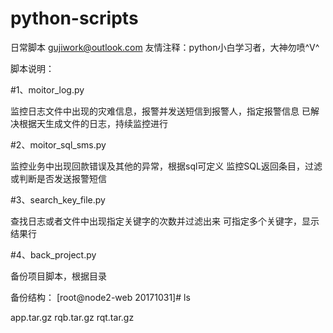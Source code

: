 # python-scripts


日常脚本
gujiwork@outlook.com
友情注释：python小白学习者，大神勿喷^V^

脚本说明：

#1、moitor_log.py

监控日志文件中出现的灾难信息，报警并发送短信到报警人，指定报警信息
已解决根据天生成文件的日志，持续监控进行


#2、moitor_sql_sms.py

监控业务中出现回款错误及其他的异常，根据sql可定义
监控SQL返回条目，过滤或判断是否发送报警短信


#3、search_key_file.py

查找日志或者文件中出现指定关键字的次数并过滤出来
可指定多个关键字，显示结果行


#4、back_project.py

备份项目脚本，根据目录


备份结构：
[root@node2-web 20171031]# ls

app.tar.gz rqb.tar.gz rqt.tar.gz

